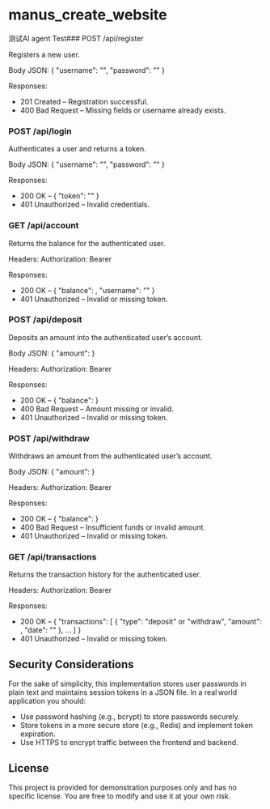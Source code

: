 # manus_create_website
测试AI agent
Test### POST /api/register

Registers a new user.

Body JSON: { \"username\": \"<string>\", \"password\": \"<string>\" }

Responses:

* 201 Created – Registration successful.
* 400 Bad Request – Missing fields or username already exists.

### POST /api/login

Authenticates a user and returns a token.

Body JSON: { \"username\": \"<string>\", \"password\": \"<string>\" }

Responses:

* 200 OK – { \"token\": \"<string>\" }
* 401 Unauthorized – Invalid credentials.

### GET /api/account

Returns the balance for the authenticated user.

Headers: Authorization: Bearer <token>

Responses:

* 200 OK – { \"balance\": <number>, \"username\": \"<string>\" }
* 401 Unauthorized – Invalid or missing token.

### POST /api/deposit

Deposits an amount into the authenticated user’s account.

Body JSON: { \"amount\": <number> }

Headers: Authorization: Bearer <token>

Responses:

* 200 OK – { \"balance\": <number> }
* 400 Bad Request – Amount missing or invalid.
* 401 Unauthorized – Invalid or missing token.

### POST /api/withdraw

Withdraws an amount from the authenticated user’s account.

Body JSON: { \"amount\": <number> }

Headers: Authorization: Bearer <token>

Responses:

* 200 OK – { \"balance\": <number> }
* 400 Bad Request – Insufficient funds or invalid amount.
* 401 Unauthorized – Invalid or missing token.

### GET /api/transactions

Returns the transaction history for the authenticated user.

Headers: Authorization: Bearer <token>

Responses:

* 200 OK – { \"transactions\": [ { \"type\": \"deposit\" or \"withdraw\", \"amount\": <number>, \"date\": \"<ISO8601>\" }, ... ] }
* 401 Unauthorized – Invalid or missing token.

## Security Considerations

For the sake of simplicity, this implementation stores user passwords in plain text and maintains session tokens in a JSON file. In a real world application you should:

* Use password hashing (e.g., bcrypt) to store passwords securely.
* Store tokens in a more secure store (e.g., Redis) and implement token expiration.
* Use HTTPS to encrypt traffic between the frontend and backend.

## License

This project is provided for demonstration purposes only and has no specific license. You are free to modify and use it at your own risk.
